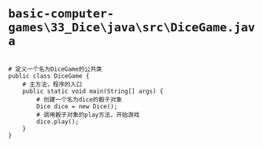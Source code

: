 # `basic-computer-games\33_Dice\java\src\DiceGame.java`

```

# 定义一个名为DiceGame的公共类
public class DiceGame {
    # 主方法，程序的入口
    public static void main(String[] args) {
        # 创建一个名为dice的骰子对象
        Dice dice = new Dice();
        # 调用骰子对象的play方法，开始游戏
        dice.play();
    }
}

```
